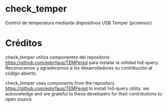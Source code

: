 # check_temper
Control de temperatura mediante dispositivos USB Temper (pcsensor)

# Créditos
check_temper utiliza componentes del repositorio https://github.com/edorfaus/TEMPered para instalar la utilidad hid-query. Reconocemos y agradecemos a los desarrolladores su contribución al código abierto.                    
                                                                                                                                    
check_temper uses components from the repository https://github.com/edorfaus/TEMPered to install hid-query utility. we acknowledge and are grateful to these developers for their contributions to open source.

